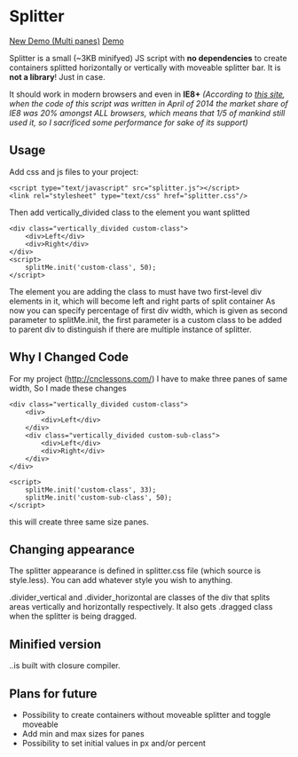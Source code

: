 Splitter
===

[New Demo (Multi panes)](https://helmanjr.github.io/splitter/)
[Demo](http://andrienko.github.io/splitter/)

Splitter is a small (~3KB minifyed) JS script with **no dependencies** to create containers splitted horizontally or vertically
with moveable splitter bar. It is **not a library**! Just in case.

It should work in modern browsers and even in **IE8+** *(According to [this site](http://www.netmarketshare.com/browser-market-share.aspx?qprid=2&qpcustomd=0), when the code of
this script was written in April of 2014 the market share of IE8 was 20% amongst ALL browsers, which means that 1/5 of
mankind still used it, so I sacrificed some performance for sake of its support)*

Usage
---

Add css and js files to your project:

    <script type="text/javascript" src="splitter.js"></script>
    <link rel="stylesheet" type="text/css" href="splitter.css"/>

Then add vertically_divided class to the element you want splitted

    <div class="vertically_divided custom-class">
        <div>Left</div>
        <div>Right</div>
    </div>
    <script>
        splitMe.init('custom-class', 50);
    </script>

The element you are adding the class to must have two first-level div elements in it, which will become left
and right parts of split container
As now you can specify percentage of first div width, which is given as second parameter to splitMe.init,
the first parameter is a custom class to be added to parent div to distinguish if there are multiple instance of splitter.

Why I Changed Code
---
For my project (http://cnclessons.com/) I have to make three panes of same width, So I made these changes


    <div class="vertically_divided custom-class">
        <div>
            <div>Left</div>
        </div>    
        <div class="vertically_divided custom-sub-class">
            <div>Left</div>
            <div>Right</div>
        </div>
    </div>
    
    <script>
        splitMe.init('custom-class', 33);
        splitMe.init('custom-sub-class', 50);
    </script>


this will create three same size panes.

Changing appearance
---

The splitter appearance is defined in splitter.css file (which source is style.less). You can add whatever style
you wish to anything.

.divider_vertical and .divider_horizontal are classes of the div that splits areas vertically and horizontally respectively.
It also gets .dragged class when the splitter is being dragged.

Minified version
---
..is built with closure compiler.

Plans for future
---
 - Possibility to create containers without moveable splitter and toggle moveable
 - Add min and max sizes for panes
 - Possibility to set initial values in px and/or percent
